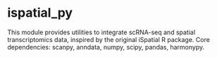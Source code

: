 # ispatial_py
This module provides utilities to integrate scRNA-seq and spatial transcriptomics data, inspired by the original iSpatial R package.
Core dependencies: scanpy, anndata, numpy, scipy, pandas, harmonypy.
